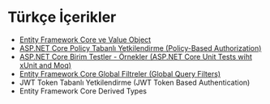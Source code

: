 # Türkçe İçerikler

- [Entity Framework Core ve Value Object](./_pages/ef_core_value_object.md)
- [ASP.NET Core Policy Tabanlı Yetkilendirme (Policy-Based Authorization)](./_pages/asp_net_core_policy_based_auth.md)
- [ASP.NET Core Birim Testler - Örnekler (ASP.NET Core Unit Tests wiht xUnit and Moq)](./_pages/asp_net_core_unit_tests.md)
- [Entity Framework Core Global Filtreler (Global Query Filters)](./_pages/ef_core_gloal_query_filters.md)
- JWT Token Tabanlı Yetkilendirme (JWT Token Based Authentication)
- Entity Framework Core Derived Types

